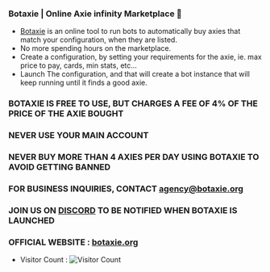 ### Botaxie | Online Axie infinity Marketplace 👋

- [Botaxie](https://www.botaxie.org) is an online tool to run bots to automatically buy axies that match your configuration, when they are listed.
- No more spending hours on the marketplace.
- Create a configuration, by setting your requirements for the axie, ie. max price to pay, cards, min stats, etc...
- Launch The configuration, and that will create a bot instance that will keep running until it finds a good axie.

### BOTAXIE IS FREE TO USE, BUT CHARGES A FEE OF 4% OF THE PRICE OF THE AXIE BOUGHT
### NEVER USE YOUR MAIN ACCOUNT
### NEVER BUY MORE THAN 4 AXIES PER DAY USING BOTAXIE TO AVOID GETTING BANNED

### FOR BUSINESS INQUIRIES, CONTACT agency@botaxie.org

### JOIN US ON [DISCORD](https://discord.gg/F39VR9CXyh) TO BE NOTIFIED WHEN BOTAXIE IS LAUNCHED 
### OFFICIAL WEBSITE : [botaxie.org](botaxie.org)

- Visitor Count :
  ![Visitor Count](https://profile-counter.glitch.me/botaxie/count.svg)
